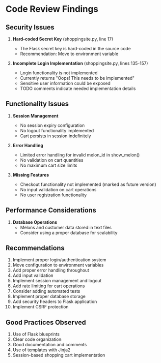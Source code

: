 # Code Review Findings

## Security Issues
1. **Hard-coded Secret Key** (shoppingsite.py, line 17)
   - The Flask secret key is hard-coded in the source code
   - Recommendation: Move to environment variable

2. **Incomplete Login Implementation** (shoppingsite.py, lines 135-157)
   - Login functionality is not implemented
   - Currently returns "Oops! This needs to be implemented"
   - Sensitive user information could be exposed
   - TODO comments indicate needed implementation details

## Functionality Issues
1. **Session Management**
   - No session expiry configuration
   - No logout functionality implemented
   - Cart persists in session indefinitely

2. **Error Handling**
   - Limited error handling for invalid melon_id in show_melon()
   - No validation on cart quantities
   - No maximum cart size limits

3. **Missing Features**
   - Checkout functionality not implemented (marked as future version)
   - No input validation on cart operations
   - No user registration functionality

## Performance Considerations
1. **Database Operations**
   - Melons and customer data stored in text files
   - Consider using a proper database for scalability

## Recommendations
1. Implement proper login/authentication system
2. Move configuration to environment variables
3. Add proper error handling throughout
4. Add input validation
5. Implement session management and logout
6. Add rate limiting for cart operations
7. Consider adding automated tests
8. Implement proper database storage
9. Add security headers to Flask application
10. Implement CSRF protection

## Good Practices Observed
1. Use of Flask blueprints
2. Clear code organization
3. Good documentation and comments
4. Use of templates with Jinja2
5. Session-based shopping cart implementation